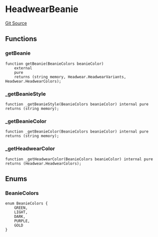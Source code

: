 # HeadwearBeanie
[Git Source](https://github.com/digiv3rse/core-contracts/blob/5454b58664fab805b6888a68ff40915d251f32f3/contracts/libraries/svgs/Profile/Headwear/HeadwearBeanie.sol)


## Functions
### getBeanie


```solidity
function getBeanie(BeanieColors beanieColor)
    external
    pure
    returns (string memory, Headwear.HeadwearVariants, Headwear.HeadwearColors);
```

### _getBeanieStyle


```solidity
function _getBeanieStyle(BeanieColors beanieColor) internal pure returns (string memory);
```

### _getBeanieColor


```solidity
function _getBeanieColor(BeanieColors beanieColor) internal pure returns (string memory);
```

### _getHeadwearColor


```solidity
function _getHeadwearColor(BeanieColors beanieColor) internal pure returns (Headwear.HeadwearColors);
```

## Enums
### BeanieColors

```solidity
enum BeanieColors {
    GREEN,
    LIGHT,
    DARK,
    PURPLE,
    GOLD
}
```

